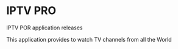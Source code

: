 # IPTV PRO
IPTV POR application releases

This application provides to watch TV channels from all the World
